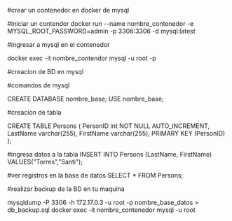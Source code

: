 

#crear un contenedor en docker de mysql

#iniciar un contendor 
docker run --name nombre_contenedor -e MYSQL_ROOT_PASSWORD=admin -p 3306:3306 -d mysql:latest

#ingresar a mysql en el contenedor

docker exec -it nombre_contendor mysql -u root -p

#creacion de BD  en mysql

#comandos de mysql

CREATE DATABASE nombre_base;
USE nombre_base;

#creacion de tabla 


CREATE TABLE Persons (
    PersonID int NOT NULL AUTO_INCREMENT,
    LastName varchar(255),
    FirstName varchar(255),
    PRIMARY KEY (PersonID)
);


#ingresa datos a la tabla 
INSERT INTO Persons (LastName, FirstName) VALUES("Torres","Santi");


#ver registros en la base de datos 
SELECT * FROM Persons;

#realizar backup de la BD en tu maquina 


mysqldump -P 3306 -h 172.17.0.3 -u root -p nombre_base_datos > db_backup.sql docker exec -it nombre_contenedor mysql -u root



